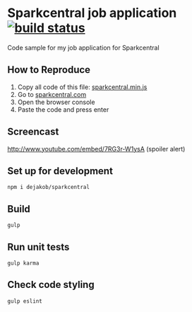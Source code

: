 # Sparkcentral job application [![build status](https://travis-ci.org/dejakob/sparkcentral.svg?branch=master)](https://travis-ci.org/dejakob/sparkcentral)
Code sample for my job application for Sparkcentral

## How to Reproduce
1. Copy all code of this file:
[sparkcentral.min.js](https://raw.githubusercontent.com/dejakob/sparkcentral/master/dist/sparkcentral.min.js)
2. Go to [sparkcentral.com](http://sparkcentral.com)
3. Open the browser console
4. Paste the code and press enter

## Screencast
http://www.youtube.com/embed/7RG3r-W1ysA (spoiler alert)

## Set up for development
```
npm i dejakob/sparkcentral
```

## Build
```
gulp
```

## Run unit tests
```
gulp karma
```

## Check code styling
```
gulp eslint
```
